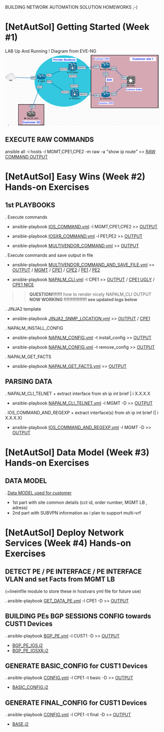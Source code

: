 BUILDING NETWORK AUTOMATION SOLUTION HOMEWORKS ;-)

# [NetAutSol] Getting Started (Week #1)

LAB Up And Running !
Diagram from EVE-NG
![Diagram](MyLAB2.png)


## EXECUTE RAW COMMANDS

ansible all -i hosts -l MGMT,CPE1,CPE2 -m raw -a "show ip route" >> [RAW COMMAND OUTPUT](./LOGS/RAW_COMMAND.log)

# [NetAutSol] Easy Wins (Week #2) Hands-on Exercises

## 1st PLAYBOOKS

  . Execute commands
  * ansible-playbook [IOS_COMMAND.yml](IOS_COMMAND.yml) -l MGMT,CPE1,CPE2       >> [OUTPUT](./LOGS/IOS_COMMAND.log)

  * ansible-playbook [IOSXR_COMMAND.yml](IOSXR_COMMAND.yml) -l PE1,PE2       >> [OUTPUT](./LOGS/IOSXR_COMMAND.log)

  * ansible-playbook [MULTIVENDOR_COMMAND.yml](MULTIVENDOR_COMMAND.yml)    >> [OUTPUT](./LOGS/MULTIVENDOR_COMMAND.log)

  . Execute commands and save output in file
  * ansible-playbook [MULTIVENDOR_COMMAND_AND_SAVE_FILE.yml](MULTIVENDOR_COMMAND_AND_SAVE_FILE.yml)    >> [OUTPUT](./LOGS/MULTIVENDOR_COMMAND_AND_SAVE_FILE.log) / [MGMT](./configs/MGMT/MGMT_shrun.txt) / [CPE1](./configs/CPE1/CPE1_shrun.txt) / [CPE2](./configs/CPE2/CPE2_shrun.txt) / [PE1](./configs/PE1/PE1_shrun.txt) / [PE2](./configs/PE2/PE2_shrun.txt)

  * ansible-playbook [NAPALM_CLI.yml](NAPALM_CLI.yml) -l CPE1  >> [OUTPUT](./LOGS/NAPALM_CLI.log) / [CPE1 UGLY](./configs/CPE1/CPE1_napalmcli_ugly.txt) / [CPE1 NICE](./configs/CPE1/CPE1_napalmcli_nice.txt)

  >>  **QUESTION!!!!!!!** how to render nicely NAPALM_CLI OUTPUT  **NOW WORKING !!!!!!!!!!!!!!!! see updated logs below**

   . JINJA2 template
  * ansible-playbook [JINJA2_SNMP_LOCATION.yml](JINJA2_SNMP_LOCATION.yml)    >> [OUTPUT](./LOGS/JINJA2_SNMP_LOCATION.log) / [CPE1](./configs/CPE1/SNMP_LOCATION.conf)

  . NAPALM_INSTALL_CONFIG
  * ansible-playbook [NAPALM_CONFIG.yml](NAPALM_CONFIG.yml) -t install_config   >> [OUTPUT](./LOGS/NAPALM_INSTALL_CONFIG.log)

  * ansible-playbook [NAPALM_CONFIG.yml](NAPALM_CONFIG.yml) -t remove_config   >> [OUTPUT](./LOGS/NAPALM_REMOVE_CONFIG.log)

  . NAPALM_GET_FACTS
  * ansible-playbook [NAPALM_GET_FACTS.yml](NAPALM_GET_FACTS.yml) >> [OUTPUT](./LOGS/NAPALM_GET_FACTS.log)


## PARSING DATA

  . NAPALM_CLI_TELNET + extract interface from sh ip int brief | i X.X.X.X
  * ansible-playbook [NAPALM_CLI_TELNET.yml](NAPALM_CLI_TELNET.yml) -l MGMT -D >> [OUTPUT](./LOGS/NAPALM_CLI_TELNET.log)

  . IOS_COMMAND_AND_REGEXP + extract interface(s) from sh ip int brief (| i X.X.X.X)
  * ansible-playbook [IOS_COMMAND_AND_REGEXP.yml](IOS_COMMAND_AND_REGEXP.yml) -l MGMT -D >> [OUTPUT](./LOGS/IOS_COMMAND_AND_REGEXP.log)


# [NetAutSol] Data Model (Week #3) Hands-on Exercises

## DATA MODEL

  . [Data MODEL used for customer](host_vars/CPE1.yml)
  * 1st part with site common details (cct id, order number, MGMT LB , adress)
  * 2nd part with SUBVPN information as i plan to support multi-vrf


# [NetAutSol] Deploy Network Services (Week #4) Hands-on Exercises


## DETECT PE / PE INTERFACE / PE INTERFACE VLAN and set Facts from MGMT LB
  (+lineinfile module to store these in hostvars yml file for future use)

  . ansible-playbook [GET_DATA_PE.yml](GET_DATA_PE.yml) -l CPE1 -D >> [OUTPUT](./LOGS/GET_DATA_PE.log)


## BUILDING PEs BGP SESSIONS CONFIG towards CUST1 Devices
  . ansible-playbook [BGP_PE.yml](BGP_PE.yml) -l CUST1 -D >> [OUTPUT](./LOGS/BGP_PE.log)
  * [BGP_PE_IOS.j2](./templates/COMMON/BGP_PE_IOS.j2)
  * [BGP_PE_IOSXR.j2](./templates/COMMON/BGP_PE_IOSXR.j2)

## GENERATE BASIC_CONFIG for CUST1 Devices

  . ansible-playbook [CONFIG.yml](CONFIG.yml#L34) -l CPE1 -t basic -D >>  [OUTPUT](./LOGS/CONFIG_BASIC.log)
  * [BASIC_CONFIG.j2](./templates/COMMON/BASIC_CONFIG.j2)

## GENERATE FINAL_CONFIG for CUST1 Devices

  . ansible-playbook [CONFIG.yml](CONFIG.yml#L40) -l CPE1 -t final -D >>  [OUTPUT](./LOGS/CONFIG_FINAL.log)
  * [BASE.j2](./templates/CUST1/BASE.j2)
